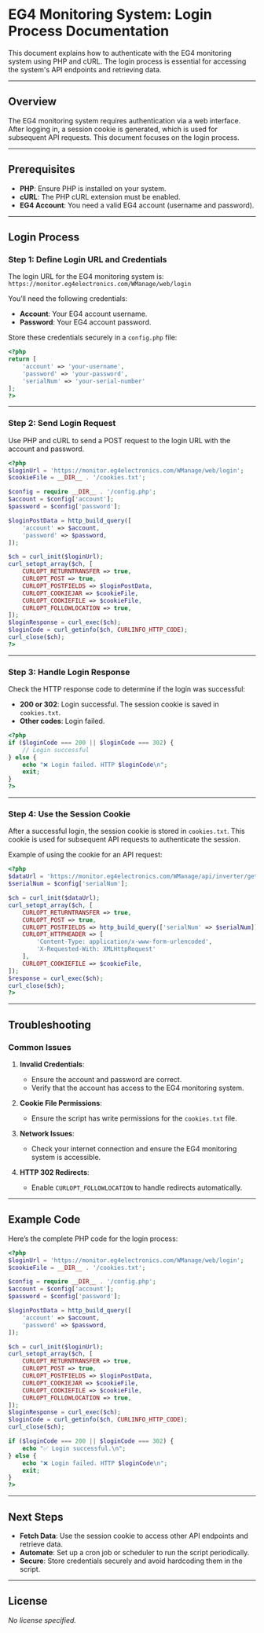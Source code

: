 # EG4 Monitoring System: Login Process Documentation

This document explains how to authenticate with the EG4 monitoring system using PHP and cURL. The login process is essential for accessing the system's API endpoints and retrieving data.

---

## Overview

The EG4 monitoring system requires authentication via a web interface. After logging in, a session cookie is generated, which is used for subsequent API requests. This document focuses on the login process.

---

## Prerequisites

- **PHP**: Ensure PHP is installed on your system.
- **cURL**: The PHP cURL extension must be enabled.
- **EG4 Account**: You need a valid EG4 account (username and password).

---

## Login Process

### Step 1: Define Login URL and Credentials

The login URL for the EG4 monitoring system is:  
`https://monitor.eg4electronics.com/WManage/web/login`

You’ll need the following credentials:

- **Account**: Your EG4 account username.  
- **Password**: Your EG4 account password.

Store these credentials securely in a `config.php` file:

```php
<?php
return [
    'account' => 'your-username',
    'password' => 'your-password',
    'serialNum' => 'your-serial-number'
];
?>
```

---

### Step 2: Send Login Request

Use PHP and cURL to send a POST request to the login URL with the account and password.

```php
<?php
$loginUrl = 'https://monitor.eg4electronics.com/WManage/web/login';
$cookieFile = __DIR__ . '/cookies.txt';

$config = require __DIR__ . '/config.php';
$account = $config['account'];
$password = $config['password'];

$loginPostData = http_build_query([
    'account' => $account,
    'password' => $password,
]);

$ch = curl_init($loginUrl);
curl_setopt_array($ch, [
    CURLOPT_RETURNTRANSFER => true,
    CURLOPT_POST => true,
    CURLOPT_POSTFIELDS => $loginPostData,
    CURLOPT_COOKIEJAR => $cookieFile,
    CURLOPT_COOKIEFILE => $cookieFile,
    CURLOPT_FOLLOWLOCATION => true,
]);
$loginResponse = curl_exec($ch);
$loginCode = curl_getinfo($ch, CURLINFO_HTTP_CODE);
curl_close($ch);
?>
```

---

### Step 3: Handle Login Response

Check the HTTP response code to determine if the login was successful:

- **200 or 302**: Login successful. The session cookie is saved in `cookies.txt`.
- **Other codes**: Login failed.

```php
<?php
if ($loginCode === 200 || $loginCode === 302) {
    // Login successful
} else {
    echo "❌ Login failed. HTTP $loginCode\n";
    exit;
}
?>
```

---

### Step 4: Use the Session Cookie

After a successful login, the session cookie is stored in `cookies.txt`. This cookie is used for subsequent API requests to authenticate the session.

Example of using the cookie for an API request:

```php
<?php
$dataUrl = 'https://monitor.eg4electronics.com/WManage/api/inverter/getInverterEnergyInfo';
$serialNum = $config['serialNum'];

$ch = curl_init($dataUrl);
curl_setopt_array($ch, [
    CURLOPT_RETURNTRANSFER => true,
    CURLOPT_POST => true,
    CURLOPT_POSTFIELDS => http_build_query(['serialNum' => $serialNum]),
    CURLOPT_HTTPHEADER => [
        'Content-Type: application/x-www-form-urlencoded',
        'X-Requested-With: XMLHttpRequest'
    ],
    CURLOPT_COOKIEFILE => $cookieFile,
]);
$response = curl_exec($ch);
curl_close($ch);
?>
```

---

## Troubleshooting

### Common Issues

1. **Invalid Credentials**:
   - Ensure the account and password are correct.
   - Verify that the account has access to the EG4 monitoring system.

2. **Cookie File Permissions**:
   - Ensure the script has write permissions for the `cookies.txt` file.

3. **Network Issues**:
   - Check your internet connection and ensure the EG4 monitoring system is accessible.

4. **HTTP 302 Redirects**:
   - Enable `CURLOPT_FOLLOWLOCATION` to handle redirects automatically.

---

## Example Code

Here’s the complete PHP code for the login process:

```php
<?php
$loginUrl = 'https://monitor.eg4electronics.com/WManage/web/login';
$cookieFile = __DIR__ . '/cookies.txt';

$config = require __DIR__ . '/config.php';
$account = $config['account'];
$password = $config['password'];

$loginPostData = http_build_query([
    'account' => $account,
    'password' => $password,
]);

$ch = curl_init($loginUrl);
curl_setopt_array($ch, [
    CURLOPT_RETURNTRANSFER => true,
    CURLOPT_POST => true,
    CURLOPT_POSTFIELDS => $loginPostData,
    CURLOPT_COOKIEJAR => $cookieFile,
    CURLOPT_COOKIEFILE => $cookieFile,
    CURLOPT_FOLLOWLOCATION => true,
]);
$loginResponse = curl_exec($ch);
$loginCode = curl_getinfo($ch, CURLINFO_HTTP_CODE);
curl_close($ch);

if ($loginCode === 200 || $loginCode === 302) {
    echo "✅ Login successful.\n";
} else {
    echo "❌ Login failed. HTTP $loginCode\n";
    exit;
}
?>
```

---

## Next Steps

- **Fetch Data**: Use the session cookie to access other API endpoints and retrieve data.
- **Automate**: Set up a cron job or scheduler to run the script periodically.
- **Secure**: Store credentials securely and avoid hardcoding them in the script.

---

## License

_No license specified._
